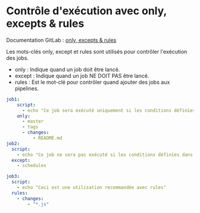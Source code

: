 # Contrôle d'exécution avec only, excepts & rules

Documentation GitLab : [only, excepts & rules](https://docs.gitlab.com/ee/ci/yaml/#only--except)

Les mots-clés only, except et rules sont utilisés pour contrôler l'exécution des jobs.

- only : Indique quand un job doit être lancé.
- except : Indique quand un job NE DOIT PAS être lancé.
- rules : Est le mot-clé pour contrôler quand ajouter des jobs aux pipelines.

```yaml
job1:
    script:
      - echo "Ce job sera exécuté uniquement si les conditions définies dans only sont remplies"
    only:
      - master
      - tags
      - changes:
          - README.md
job2:
  script:
    - echo "Ce job ne sera pas exécuté si les conditions définies dans except sont remplies"
  except:
    - schedules

job3:
  script:
    - echo "Ceci est une utilisation recommandée avec rules"
  rules:
    - changes:
        - "*.js"
```
